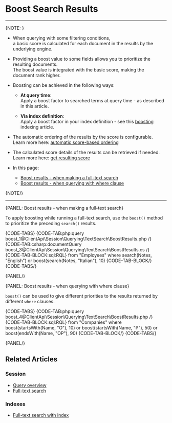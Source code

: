 ﻿# Boost Search Results

---

{NOTE: }

* When querying with some filtering conditions,  
  a basic score is calculated for each document in the results by the underlying engine.

* Providing a boost value to some fields allows you to prioritize the resulting documents.  
  The boost value is integrated with the basic score, making the document rank higher.  

* Boosting can be achieved in the following ways:  

    * **At query time**:  
      Apply a boost factor to searched terms at query time - as described in this article.

    * **Via index definition**:  
      Apply a boost factor in your index definition - see this [boosting](../../../../indexes/boosting) indexing article.

* The automatic ordering of the results by the score is configurable.  
  Learn more here: [automatic score-based ordering](../../../../indexes/boosting#automatic-score-based-ordering)  

* The calculated score details of the results can be retrieved if needed.  
  Learn more here: [get resulting score](../../../../client-api/session/querying/sort-query-results#get-resulting-score)  

* In this page:

  * [Boost results - when making a full-text search](../../../../client-api/session/querying/text-search/boost-search-results#boost-results---when-making-a-full-text-search)
  * [Boost results - when querying with where clause](../../../../client-api/session/querying/text-search/boost-search-results#boost-results---when-querying-with-where-clause)  

{NOTE/}

---

{PANEL: Boost results - when making a full-text search}

To apply boosting while running a full-text search, use the 
`boost()` method to prioritize the preceding `search()` results.  

{CODE-TABS}
{CODE-TAB:php:query boost_1@ClientApi\Session\Querying\TextSearch\BoostResults.php /}
{CODE-TAB:csharp:documentQuery boost_3@ClientApi\Session\Querying\TextSearch\BoostResults.cs /}
{CODE-TAB-BLOCK:sql:RQL}
from "Employees" where
search(Notes, "English") or boost(search(Notes, "Italian"), 10)
{CODE-TAB-BLOCK/}
{CODE-TABS/}

{PANEL/}

{PANEL: Boost results - when querying with where clause}

`boost()` can be used to give different priorities to the results 
returned by different `where` clauses.  

{CODE-TABS}
{CODE-TAB:php:query boost_4@ClientApi\Session\Querying\TextSearch\BoostResults.php /}
{CODE-TAB-BLOCK:sql:RQL}
from "Companies" where
boost(startsWith(Name, "O"), 10) or
boost(startsWith(Name, "P"), 50) or
boost(endsWith(Name, "OP"), 90)
{CODE-TAB-BLOCK/}
{CODE-TABS/}

{PANEL/}

## Related Articles

### Session

- [Query overview](../../../../client-api/session/querying/how-to-query)
- [Full-text search](../../../../client-api/session/querying/text-search/full-text-search)

### Indexes

- [Full-text search with index](../../../../indexes/querying/searching)
